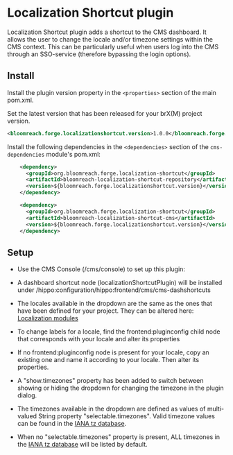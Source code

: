 #  Localization Shortcut plugin

Localization Shortcut plugin adds a shortcut to the CMS dashboard.
It allows the user to change the locale and/or timezone settings within the CMS context.
This can be particularly useful when users log into the CMS through an SSO-service (therefore bypassing the login options).

## Install

Install the plugin version property in the ```<properties>``` section of the main pom.xml.

Set the latest version that has been released for your brX(M) project version. 

```xml
<bloomreach.forge.localizationshortcut.version>1.0.0</bloomreach.forge.localizationshortcut.version>
```

Install the following dependencies in the ```<dependencies>``` section of the ```cms-dependencies``` module's pom.xml:

```xml
    <dependency>
      <groupId>org.bloomreach.forge.localization-shortcut</groupId>
      <artifactId>bloomreach-localization-shortcut-repository</artifactId>
      <version>${bloomreach.forge.localizationshortcut.version}</version>
    </dependency>
```
```xml
    <dependency>
      <groupId>org.bloomreach.forge.localization-shortcut</groupId>
      <artifactId>bloomreach-localization-shortcut-cms</artifactId>
      <version>${bloomreach.forge.localizationshortcut.version}</version>
    </dependency>
```

## Setup

* Use the CMS Console (/cms/console) to set up this plugin:

* A dashboard shortcut node (localizationShortcutPlugin) will be installed under /hippo:configuration/hippo:frontend/cms/cms-dashshortcuts

* The locales available in the dropdown are the same as the ones that have been defined for your project. They can be altered here: [Localization modules](https://documentation.bloomreach.com/14/library/concepts/editor-interface/cms-ui-localization-modules.html) 

* To change labels for a locale, find the frontend:pluginconfig child node that corresponds with your locale and alter its properties

* If no frontend:pluginconfig node is present for your locale, copy an existing one and name it according to your locale. Then alter its properties.

* A "show.timezones" property has been added to switch between showing or hiding the dropdown for changing the timezone in the plugin dialog.

* The timezones available in the dropdown are defined as values of multi-valued String property "selectable.timezones". Valid timezone values can be found in the [IANA tz database](https://en.wikipedia.org/wiki/List_of_tz_database_time_zones).

* When no "selectable.timezones" property is present, ALL timezones in the [IANA tz database](https://en.wikipedia.org/wiki/List_of_tz_database_time_zones) will be listed by default.


